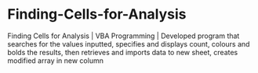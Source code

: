 # Finding-Cells-for-Analysis

Finding Cells for Analysis | VBA Programming | 
Developed program that searches for the values inputted, specifies and displays count, colours and bolds the results, then retrieves and imports data to new sheet, creates modified array in new column
